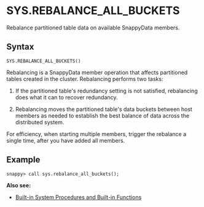 # SYS.REBALANCE_ALL_BUCKETS

Rebalance partitioned table data on available SnappyData members.

## Syntax

```pre
SYS.REBALANCE_ALL_BUCKETS()
```

Rebalancing is a SnappyData member operation that affects partitioned tables created in the cluster. Rebalancing performs two tasks:

1.  If the partitioned table's redundancy setting is not satisfied, rebalancing does what it can to recover redundancy. <!-- See <mark>RowStore Link - To be confirmed [Making a Partitioned Table Highly Available](http://rowstore.docs.snappydata.io/docs/data_management/partitioning-ha.html)</mark>.-->

2.  Rebalancing moves the partitioned table's data buckets between host members as needed to establish the best balance of data across the distributed system.

For efficiency, when starting multiple members, trigger the rebalance a single time, after you have added all members.
<!--
<mark>[Rebalancing Partitioned Data on SnappyData Members](http://rowstore.docs.snappydata.io/docs/data_management/rebalancing_pr_data.html) </mark> provides additional information about the rebalancing operation.-->

## Example

```pre
snappy> call sys.rebalance_all_buckets();
```
**Also see:**

*	[Built-in System Procedures and Built-in Functions](index.md)

